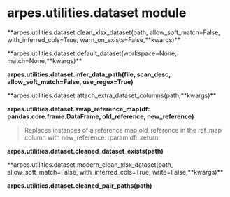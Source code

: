 # arpes.utilities.dataset module

**arpes.utilities.dataset.clean\_xlsx\_dataset(path,
allow\_soft\_match=False, with\_inferred\_cols=True,
warn\_on\_exists=False,**kwargs)\*\*

**arpes.utilities.dataset.default\_dataset(workspace=None,
match=None,**kwargs)\*\*

**arpes.utilities.dataset.infer\_data\_path(file, scan\_desc,
allow\_soft\_match=False,
use\_regex=True)**

**arpes.utilities.dataset.attach\_extra\_dataset\_columns(path,**kwargs)\*\*

**arpes.utilities.dataset.swap\_reference\_map(df:
pandas.core.frame.DataFrame, old\_reference, new\_reference)**

> Replaces instances of a reference map old\_reference in the ref\_map
> column with new\_reference. :param df: :return:

**arpes.utilities.dataset.cleaned\_dataset\_exists(path)**

**arpes.utilities.dataset.modern\_clean\_xlsx\_dataset(path,
allow\_soft\_match=False, with\_inferred\_cols=True,
write=False,**kwargs)\*\*

**arpes.utilities.dataset.cleaned\_pair\_paths(path)**
